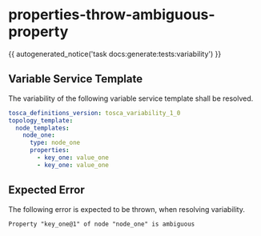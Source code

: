 # properties-throw-ambiguous-property

{{ autogenerated_notice('task docs:generate:tests:variability') }}


## Variable Service Template

The variability of the following variable service template shall be resolved.

```yaml linenums="1"
tosca_definitions_version: tosca_variability_1_0
topology_template:
  node_templates:
    node_one:
      type: node_one
      properties:
        - key_one: value_one
        - key_one: value_one
```





## Expected Error

The following error is expected to be thrown, when resolving variability.

```text linenums="1"
Property "key_one@1" of node "node_one" is ambiguous
```
